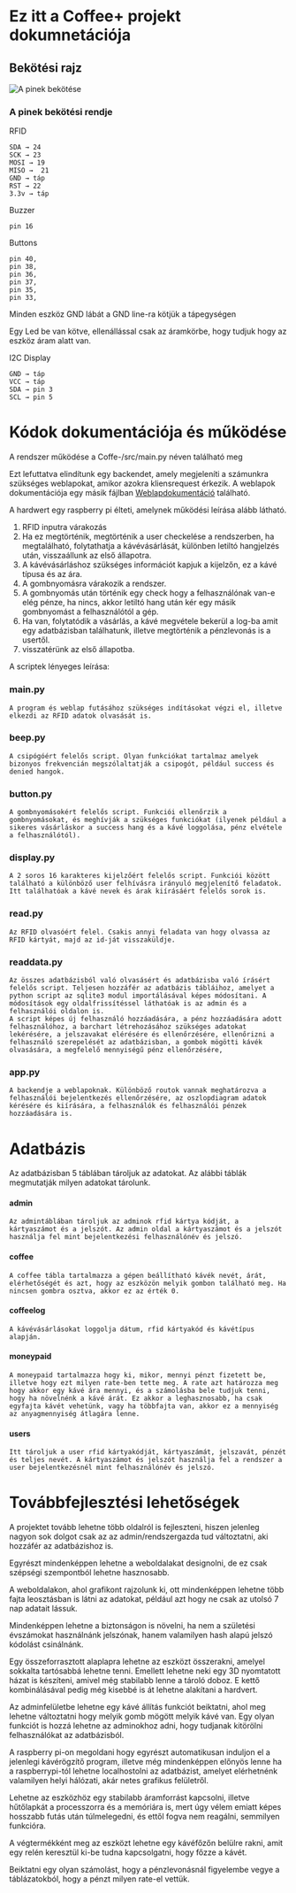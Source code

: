 # Ez itt a Coffee+ projekt dokumnetációja

## Bekötési rajz

![A pinek bekötése](../Pictures/Coffe+schematik.png)

### A pinek bekötési rendje
RFID

    SDA → 24    
    SCK → 23
    MOSI → 19
    MISO →  21
    GND → táp
    RST → 22
    3.3v → táp

Buzzer

    pin 16

Buttons

    pin 40,
    pin 38,
    pin 36,
    pin 37,
    pin 35,
    pin 33,
    
Minden eszköz GND lábát a GND line-ra kötjük a tápegységen

Egy Led be van kötve, ellenállással csak az áramkörbe, hogy tudjuk hogy az eszköz áram alatt van.

I2C Display

    GND → táp
    VCC → táp
    SDA → pin 3
    SCL → pin 5


# Kódok dokumentációja és működése

A rendszer működése a Coffe-/src/main.py néven található meg

Ezt lefuttatva elindítunk egy backendet, amely megjeleníti a számunkra szükséges weblapokat, amikor azokra kliensrequest érkezik. A weblapok dokumentációja egy másik fájlban [Weblapdokumentáció](documentation.md) található.

A hardwert egy raspberry pi élteti, amelynek működési leírása alább látható.

1. RFID inputra várakozás
2. Ha ez megtörténik, megtörténik a user checkelése a rendszerben, ha megtalálható, folytathatja a kávévásárlását, különben letiltó hangjelzés után, visszaállunk az első állapotra.
3. A kávévásárláshoz szükséges információt kapjuk a kijelzőn, ez a kávé típusa és az ára.
4. A gombnyomásra várakozik a rendszer.
5. A gombnyomás után történik egy check hogy a felhasználónak van-e elég pénze, ha nincs, akkor letiltó hang után kér egy másik gombnyomást a felhasználótól a gép.
6. Ha van, folytatódik a vásárlás, a kávé megvétele bekerül a log-ba amit egy adatbázisban találhatunk, illetve megtörténik a pénzlevonás is a usertől.
7. visszatérünk az első állapotba.

A scriptek lényeges leírása:

### main.py

    A program és weblap futásához szükséges indításokat végzi el, illetve elkezdi az RFID adatok olvasását is.

### beep.py
    
    A csipógóért felelős script. Olyan funkciókat tartalmaz amelyek bizonyos frekvencián megszólaltatják a csipogót, például success és denied hangok.

### button.py

    A gombnyomásokért felelős script. Funkciói ellenőrzik a gombnyomásokat, és meghívják a szükséges funkciókat (ilyenek például a sikeres vásárláskor a success hang és a kávé loggolása, pénz elvétele a felhasználótól).

### display.py

    A 2 soros 16 karakteres kijelzőért felelős script. Funkciói között található a különböző user felhívásra irányuló megjelenítő feladatok.
    Itt találhatóak a kávé nevek és árak kiírásáért felelős sorok is.

### read.py

    Az RFID olvasóért felel. Csakis annyi feladata van hogy olvassa az RFID kártyát, majd az id-ját visszaküldje.

### readdata.py

    Az összes adatbázisból való olvasásért és adatbázisba való írásért felelős script. Teljesen hozzáfér az adatbázis tábláihoz, amelyet a python script az sqlite3 modul importálásával képes módosítani. A módosítások egy oldalfrissítéssel láthatóak is az admin és a felhasználói oldalon is.
    A script képes új felhasználó hozzáadására, a pénz hozzáadására adott felhasználóhoz, a barchart létrehozásához szükséges adatokat lekérésére, a jelszavakat elérésére és ellenőrzésére, ellenőrizni a felhasználó szerepelését az adatbázisban, a gombok mögötti kávék olvasására, a megfelelő mennyiségű pénz ellenőrzésére,

### app.py

    A backendje a weblapoknak. Különböző routok vannak meghatározva a felhasználói bejelentkezés ellenőrzésére, az oszlopdiagram adatok kérésére és kiírására, a felhasználók és felhasználói pénzek hozzáadására is.

# Adatbázis

Az adatbázisban 5 táblában tároljuk az adatokat. Az alábbi táblák megmutatják milyen adatokat tárolunk.

#### admin

    Az admintáblában tároljuk az adminok rfid kártya kódját, a kártyaszámot és a jelszót. Az admin oldal a kártyaszámot és a jelszót használja fel mint bejelentkezési felhasználónév és jelszó.

#### coffee

    A coffee tábla tartalmazza a gépen beállítható kávék nevét, árát, elérhetőségét és azt, hogy az eszközön melyik gombon található meg. Ha nincsen gombra osztva, akkor ez az érték 0.

#### coffeelog

    A kávévásárlásokat loggolja dátum, rfid kártyakód és kávétípus alapján.

#### moneypaid

    A moneypaid tartalmazza hogy ki, mikor, mennyi pénzt fizetett be, illetve hogy ezt milyen rate-ben tette meg. A rate azt határozza meg hogy akkor egy kávé ára mennyi, és a számolásba bele tudjuk tenni, hogy ha növelnénk a kávé árát. Ez akkor a leghasznosabb, ha csak egyfajta kávét vehetünk, vagy ha többfajta van, akkor ez a mennyiség az anyagmennyiség átlagára lenne.

#### users

    Itt tároljuk a user rfid kártyakódját, kártyaszámát, jelszavát, pénzét és teljes nevét. A kártyaszámot és jelszót használja fel a rendszer a user bejelentkezésnél mint felhasználónév és jelszó.

# Továbbfejlesztési lehetőségek

A projektet tovább lehetne több oldalról is fejleszteni, hiszen jelenleg nagyon sok dolgot csak az az admin/rendszergazda tud változtatni, aki hozzáfér az adatbázishoz is.

Egyrészt mindenképpen lehetne a weboldalakat designolni, de ez csak szépségi szempontból lehetne hasznosabb.

A weboldalakon, ahol grafikont rajzolunk ki, ott mindenképpen lehetne több fajta leosztásban is látni az adatokat, például azt hogy ne csak az utolsó 7 nap adatait lássuk.

Mindenképpen lehetne a biztonságon is növelni, ha nem a születési évszámokat használnánk jelszónak, hanem valamilyen hash alapú jelszó kódolást csinálnánk.

Egy összeforrasztott alaplapra lehetne az eszközt összerakni, amelyel sokkalta tartósabbá lehetne tenni.
Emellett lehetne neki egy 3D nyomtatott házat is készíteni, amivel még stabilabb lenne a tároló doboz.
E kettő kombinálásával pedig még kisebbé is át lehetne alakítani a hardvert.

Az adminfelületbe lehetne egy kávé állítás funkciót beiktatni, ahol meg lehetne változtatni hogy melyik gomb mögött melyik kávé van.
Egy olyan funkciót is hozzá lehetne az adminokhoz adni, hogy tudjanak kitörölni felhasználókat az adatbázisból.

A raspberry pi-on megoldani hogy egyrészt automatikusan induljon el a jelenlegi kávérögzítő program, illetve még mindenképpen előnyös lenne ha a raspberrypi-tól lehetne localhostolni az adatbázist, amelyet elérhetnénk valamilyen helyi hálózati, akár netes grafikus felületről.

Lehetne az eszközhöz egy stabilabb áramforrást kapcsolni, illetve hűtőlapkát a processzorra és a memóriára is, mert úgy vélem emiatt képes hosszabb futás után túlmelegedni, és ettől fogva nem reagálni, semmilyen funkcióra.

A végtermékként meg az eszközt lehetne egy kávéfőzőn belülre rakni, amit egy relén keresztül ki-be tudna kapcsolgatni, hogy főzze a kávét.

Beiktatni egy olyan számolást, hogy a pénzlevonásnál figyelembe vegye a táblázatokból, hogy a pénzt milyen rate-el vettük.